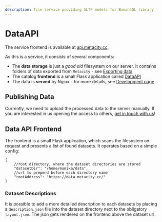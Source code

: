 ```yaml
---
description: Tile service providing GLTF models for BananaGL library
---
```


# DataAPI

The service frontend is available at [api.metacity.cc](https://api.metacity.cc).

As this is a service, it consists of several components:

* The **data storage** is just a _good old_ filesystem on our server. It contains folders of data exported from `Metacity` - see [Exporting data](../tools/metacity.md#exporting-data)
* The catalog **frontend** is a small Flask application called [DataAPI](https://github.com/MetacitySuite/DataAPI)
* The data is **served** by Nginx - for more details, see [Development page](dataapi/development.md)

## Publishing Data

Currently, we need to upload the processed data to the server manually. If you are interested in us opening the access to others, [get in touch with us](mailto:hello@metacity.cc)!

## Data API Frontend

The frontend is a small Flask application, which scans the filesystem on request and presents a list of found datasets. It operates based on a simple config:&#x20;

```json5
{
    //root directory, where the dataset directories are stored
    "datasetDir": "/home/monika/data", 
    //url to prepend before each directory name 
    "rootAddress": "https://data.metacity.cc/"
}
```

### Dataset Descriptions

It is possible to add a more detailed description to each datasets by placing a `description.json` file into the dataset directory next to the obligatory `layout.json`. The json gets rendered on the frontend above the dataset url.










